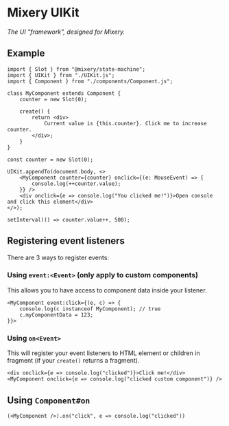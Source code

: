 # Mixery UIKit
_The UI "framework", designed for Mixery._

## Example
```tsx
import { Slot } from "@mixery/state-machine";
import { UIKit } from "./UIKit.js";
import { Component } from "./components/Component.js";

class MyComponent extends Component {
    counter = new Slot(0);

    create() {
        return <div>
            Current value is {this.counter}. Click me to increase counter.
        </div>;
    }
}

const counter = new Slot(0);

UIKit.appendTo(document.body, <>
    <MyComponent counter={counter} onclick={(e: MouseEvent) => {
        console.log(++counter.value);
    }} />
    <div onclick={e => console.log("You clicked me!")}>Open console and click this element</div>
</>);

setInterval(() => counter.value++, 500);
```

## Registering event listeners
There are 3 ways to register events:

### Using ``event:<Event>`` (only apply to custom components)
This allows you to have access to component data inside your listener.

```tsx
<MyComponent event:click={(e, c) => {
    console.log(c instanceof MyComponent); // true
    c.myComponentData = 123;
}}>
```

### Using ``on<Event>``
This will register your event listeners to HTML element or children in fragment (if your ``create()`` returns a fragment).

```tsx
<div onclick={e => console.log("clicked")}>Click me!</div>
<MyComponent onclick={e => console.log("clicked custom component")} />
```

## Using ``Component#on``
```tsx
(<MyComponent />).on("click", e => console.log("clicked"))
```